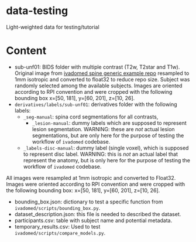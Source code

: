 # data-testing
Light-weighted data for testing/tutorial

# Content
* sub-unf01: BIDS folder with multiple contrast (T2w, T2star and T1w). Original image from [ivadomed spine generic example repo](https://github.com/ivadomed/data_example_spinegeneric/releases/tag/r20200907) resampled to 1mm isotropic and converted to float32 to reduce repo size. Subject was randomly selected among the available subjects. Images are oriented according to RPI convention and were cropped with the following bounding box x=[50, 181], y=[60, 201], z=[10, 26].
* `derivatives/labels/sub-unf01`: derivatives folder with the following labels:
  * `_seg-manual`: spina cord segmentations for all contrasts,
	* `_lesion-manual`: dummy labels which are supposed to represent lesion segmentation. WARNING: these are *not* actual lesion segmentations, but are only here for the purpose of testing the workflow of `ivadomed` codebase.
  * `_labels-disc-manual`: dummy label (single voxel), which is supposed to represent disc label. WARNING: this is *not* an actual label that represent the anatomy, but is only here for the purpose of testing the workflow of `ivadomed` codebase.

All images were resampled at 1mm isotropic and converted to Float32. Images were oriented according to RPI convention and were cropped with the following bounding box: x=[50, 181], y=[60, 201], z=[10, 26].
* bounding\_box.json: dictionary to test a specific function from `ivadomed/scripts/bounding_box.py`.
* dataset\_description.json: this file is needed to described the dataset.
* participants.csv: table with subject name and potential metadata.
* temporary\_results.csv: Used to test `ivadomed/scripts/compare_models.py`.
